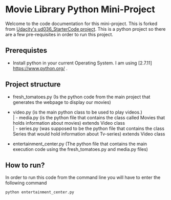 # Movie Library Python Mini-Project

Welcome to the code documentation for this mini-project. This is forked from [Udacity's ud036_StarterCode project](https://github.com/udacity/ud036_StarterCode). This is a python project so there are a few pre-requisites in order to run this project.

## Prerequistes

* Install python in your current Operating System. I am using [2.7.11] https://www.python.org/ .

## Project structure

* fresh_tomatoes.py (Is the python code from the main project that generates the webpage to display   our movies) <br/>

* video.py (is the main python class to be used to play videos.)<br/>
    | - media.py (is the python file that contains the class called Movies that holds information       about movies) extends Video class<br/>
    | - series.py (was supposed to be the python file that contains the class Series that would         hold information about Tv-series) extends Video class<br/>

* entertainment_center.py (The python file that contains the main execution code using the          fresh_tomatoes.py and media.py files)<br/>

## How to run?

In order to run this code from the command line you will have to enter the following command 
```
python entertainment_center.py
```
